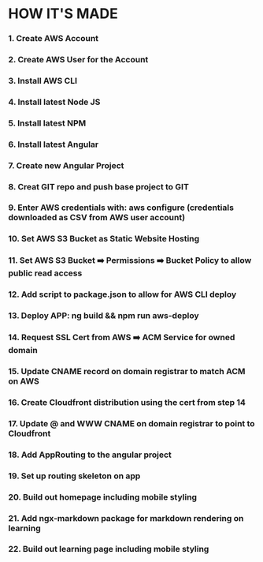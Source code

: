 # HOW IT'S MADE
### 1. Create AWS Account
### 2. Create AWS User for the Account
### 3. Install AWS CLI
### 4. Install latest Node JS
### 5. Install latest NPM
### 6. Install latest Angular
### 7. Create new Angular Project
### 8. Creat GIT repo and push base project to GIT
### 9. Enter AWS credentials with: aws configure (credentials downloaded as CSV from AWS user account)
### 10. Set AWS S3 Bucket as Static Website Hosting
### 11. Set AWS S3 Bucket :arrow_right: Permissions :arrow_right: Bucket Policy to allow public read access
### 12. Add script to package.json to allow for AWS CLI deploy
### 13. Deploy APP: ng build && npm run aws-deploy
### 14. Request SSL Cert from AWS :arrow_right: ACM Service for owned domain 
### 15. Update CNAME record on domain registrar to match ACM on AWS
### 16. Create Cloudfront distribution using the cert from step 14
### 17. Update @ and WWW CNAME on domain registrar to point to Cloudfront
### 18. Add AppRouting to the angular project
### 19. Set up routing skeleton on app
### 20. Build out homepage including mobile styling
### 21. Add ngx-markdown package for markdown rendering on learning
### 22. Build out learning page including mobile styling